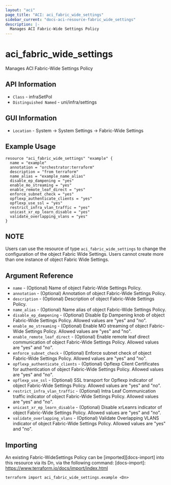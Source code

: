 ```yaml
---
layout: "aci"
page_title: "ACI: aci_fabric_wide_settings"
sidebar_current: "docs-aci-resource-fabric_wide_settings"
description: |-
  Manages ACI Fabric-Wide Settings Policy
---
```


# aci_fabric_wide_settings #
Manages ACI Fabric-Wide Settings Policy

## API Information ##
* `Class` - infraSetPol
* `Distinguished Named` - uni/infra/settings

## GUI Information ##
* `Location` - System -> System Settings -> Fabric-Wide Settings 

## Example Usage ##

```hcl
resource "aci_fabric_wide_settings" "example" {
  name = "example"
  annotation = "orchestrator:terraform"
  description = "from terraform"
  name_alias = "example_name_alias"
  disable_ep_dampening = "yes"
  enable_mo_streaming = "yes"
  enable_remote_leaf_direct = "yes"
  enforce_subnet_check = "yes"
  opflexp_authenticate_clients = "yes"
  opflexp_use_ssl = "yes"
  restrict_infra_vlan_traffic = "yes"
  unicast_xr_ep_learn_disable = "yes"
  validate_overlapping_vlans = "yes"
}
```

## NOTE ##
Users can use the resource of type `aci_fabric_wide_settings` to change the configuration of the object Fabric Wide Settings. Users cannot create more than one instance of object Fabric Wide Settings.

## Argument Reference ##
* `name` - (Optional) Name of object Fabric-Wide Settings Policy.
* `annotation` - (Optional) Annotation of object Fabric-Wide Settings Policy.
* `description` - (Optional) Description of object Fabric-Wide Settings Policy.
* `name_alias` - (Optional) Name alias of object Fabric-Wide Settings Policy.
* `disable_ep_dampening` - (Optional) Disable Ep Dampening knob of object Fabric-Wide Settings Policy. Allowed values are "yes" and "no".
* `enable_mo_streaming` - (Optional) Enable MO streaming of object Fabric-Wide Settings Policy. Allowed values are "yes" and "no".
* `enable_remote_leaf_direct` - (Optional) Enable remote leaf direct communication of object Fabric-Wide Settings Policy.  Allowed values are "yes" and "no". 
* `enforce_subnet_check` - (Optional) Enforce subnet check of object Fabric-Wide Settings Policy. Allowed values are "yes" and "no".
* `opflexp_authenticate_clients` - (Optional) Opflexp Client Certificates for authentication of object Fabric-Wide Settings Policy. Allowed values are "yes" and "no".
* `opflexp_use_ssl` - (Optional) SSL transport for Opflexp indicator of object Fabric-Wide Settings Policy. Allowed values are "yes" and "no".
* `restrict_infra_vlan_traffic` - (Optional) Intra Leaf Communication traffic indicator of object Fabric-Wide Settings Policy. Allowed values are "yes" and "no".
* `unicast_xr_ep_learn_disable` - (Optional) Disable xrLeanrs indicator of object Fabric-Wide Settings Policy. Allowed values are "yes" and "no".
* `validate_overlapping_vlans` - (Optional) Validate Overlapping VLANS indicator of object Fabric-Wide Settings Policy. Allowed values are "yes" and "no".


## Importing ##

An existing Fabric-WideSettings Policy can be [imported][docs-import] into this resource via its Dn, via the following command:
[docs-import]: https://www.terraform.io/docs/import/index.html


```
terraform import aci_fabric_wide_settings.example <Dn>
```